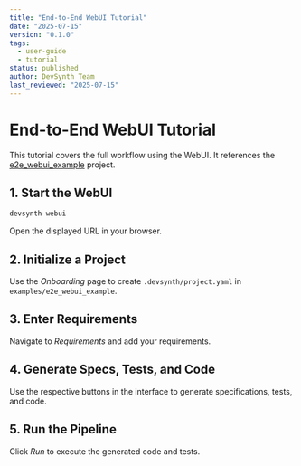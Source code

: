 ```yaml
---
title: "End-to-End WebUI Tutorial"
date: "2025-07-15"
version: "0.1.0"
tags:
  - user-guide
  - tutorial
status: published
author: DevSynth Team
last_reviewed: "2025-07-15"
---
```


# End-to-End WebUI Tutorial

This tutorial covers the full workflow using the WebUI. It references the [e2e_webui_example](../../examples/e2e_webui_example) project.

## 1. Start the WebUI

```bash
devsynth webui
```

Open the displayed URL in your browser.

## 2. Initialize a Project

Use the *Onboarding* page to create `.devsynth/project.yaml` in `examples/e2e_webui_example`.

## 3. Enter Requirements

Navigate to *Requirements* and add your requirements.

## 4. Generate Specs, Tests, and Code

Use the respective buttons in the interface to generate specifications, tests, and code.

## 5. Run the Pipeline

Click *Run* to execute the generated code and tests.
